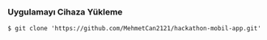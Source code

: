 <h3>Uygulamayı Cihaza Yükleme</h3>

```
$ git clone 'https://github.com/MehmetCan2121/hackathon-mobil-app.git'

```
<br/>

